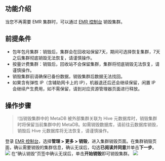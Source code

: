 ## 功能介绍
当您不再需要 EMR 集群时，可以通过 [EMR 控制台](https://console.cloud.tencent.com/emr) 销毁集群。

## 前提条件
- 包年包月集群：销毁后，集群会在回收站保留7天，期间可选择恢复集群，7天之后集群彻底销毁无法恢复，请谨慎操作。
- 按量计费集群：销毁后，回收站不会保留集群，集群将彻底销毁无法恢复，请谨慎操作。
- 销毁集群前请确保已备份数据，销毁集群后数据无法找回。
- 如果含有弹性 IP（含辅助网卡上的 IP），机器退还后还会继续保留，闲置 IP 会继续产生费用，如不需保留，请到对应资源管理器页面进行释放。

## 操作步骤
>!当销毁集群中的 MetaDB 被外部集群关联为 Hive 元数据库时，销毁集群时将保留当前集群中的 MetaDB。如需销毁数据库，请前往云数据库销毁，销毁后 Hive 元数据库将无法恢复，请谨慎操作。

登录 [EMR 控制台](https://console.cloud.tencent.com/emr)，选择**管理 > 更多 > 销毁**，进入集群销毁页面。在集群销毁页面，确认需要销毁的集群信息，确认无误后，勾选**已阅读并同意**并单击**下一步**。
![](https://main.qcloudimg.com/raw/2a33d244edfda0ab69bafc8780d36e77.png)
在“确认销毁”页签中确认无误后，单击**开始销毁**即可销毁集群。
![](https://main.qcloudimg.com/raw/8c751b94aae640dcfb61e7d547666db9.png)

